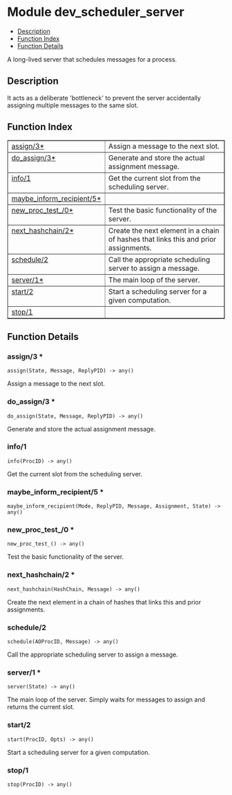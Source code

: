 

# Module dev_scheduler_server #
* [Description](#description)
* [Function Index](#index)
* [Function Details](#functions)

A long-lived server that schedules messages for a process.

<a name="description"></a>

## Description ##
It acts as a deliberate 'bottleneck' to prevent the server accidentally
assigning multiple messages to the same slot.<a name="index"></a>

## Function Index ##


<table width="100%" border="1" cellspacing="0" cellpadding="2" summary="function index"><tr><td valign="top"><a href="#assign-3">assign/3*</a></td><td>Assign a message to the next slot.</td></tr><tr><td valign="top"><a href="#do_assign-3">do_assign/3*</a></td><td>Generate and store the actual assignment message.</td></tr><tr><td valign="top"><a href="#info-1">info/1</a></td><td>Get the current slot from the scheduling server.</td></tr><tr><td valign="top"><a href="#maybe_inform_recipient-5">maybe_inform_recipient/5*</a></td><td></td></tr><tr><td valign="top"><a href="#new_proc_test_-0">new_proc_test_/0*</a></td><td>Test the basic functionality of the server.</td></tr><tr><td valign="top"><a href="#next_hashchain-2">next_hashchain/2*</a></td><td>Create the next element in a chain of hashes that links this and prior
assignments.</td></tr><tr><td valign="top"><a href="#schedule-2">schedule/2</a></td><td>Call the appropriate scheduling server to assign a message.</td></tr><tr><td valign="top"><a href="#server-1">server/1*</a></td><td>The main loop of the server.</td></tr><tr><td valign="top"><a href="#start-2">start/2</a></td><td>Start a scheduling server for a given computation.</td></tr><tr><td valign="top"><a href="#stop-1">stop/1</a></td><td></td></tr></table>


<a name="functions"></a>

## Function Details ##

<a name="assign-3"></a>

### assign/3 * ###

`assign(State, Message, ReplyPID) -> any()`

Assign a message to the next slot.

<a name="do_assign-3"></a>

### do_assign/3 * ###

`do_assign(State, Message, ReplyPID) -> any()`

Generate and store the actual assignment message.

<a name="info-1"></a>

### info/1 ###

`info(ProcID) -> any()`

Get the current slot from the scheduling server.

<a name="maybe_inform_recipient-5"></a>

### maybe_inform_recipient/5 * ###

`maybe_inform_recipient(Mode, ReplyPID, Message, Assignment, State) -> any()`

<a name="new_proc_test_-0"></a>

### new_proc_test_/0 * ###

`new_proc_test_() -> any()`

Test the basic functionality of the server.

<a name="next_hashchain-2"></a>

### next_hashchain/2 * ###

`next_hashchain(HashChain, Message) -> any()`

Create the next element in a chain of hashes that links this and prior
assignments.

<a name="schedule-2"></a>

### schedule/2 ###

`schedule(AOProcID, Message) -> any()`

Call the appropriate scheduling server to assign a message.

<a name="server-1"></a>

### server/1 * ###

`server(State) -> any()`

The main loop of the server. Simply waits for messages to assign and
returns the current slot.

<a name="start-2"></a>

### start/2 ###

`start(ProcID, Opts) -> any()`

Start a scheduling server for a given computation.

<a name="stop-1"></a>

### stop/1 ###

`stop(ProcID) -> any()`

